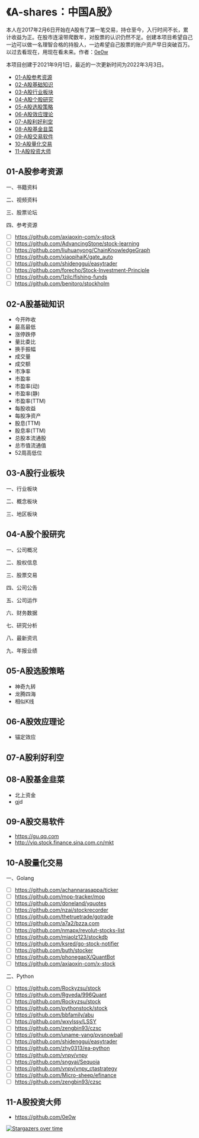 # 《A-shares：中国A股》

本人在2017年2月6日开始在A股有了第一笔交易，持仓至今，入行时间不长，累计收益为正。在股市连滚带爬数年，对股票的认识仍然不足。创建本项目希望自己一边可以做一名理智合格的持股人，一边希望自己股票的账户资产早日突破百万。以过去看现在，用现在看未来。作者：[0e0w](https://github.com/0e0w)

本项目创建于2021年9月1日，最近的一次更新时间为2022年3月3日。

- [01-A股参考资源](https://github.com/A-shares/A-shares#01-a%E8%82%A1%E5%8F%82%E8%80%83%E8%B5%84%E6%BA%90)
- [02-A股基础知识](https://github.com/A-shares/A-shares#02-a%E8%82%A1%E5%9F%BA%E7%A1%80%E7%9F%A5%E8%AF%86)
- [03-A股行业板块](https://github.com/A-shares/A-shares#03-a%E8%82%A1%E8%A1%8C%E4%B8%9A%E6%9D%BF%E5%9D%97)
- [04-A股个股研究](https://github.com/A-shares/A-shares#04-a%E8%82%A1%E4%B8%AA%E8%82%A1%E7%A0%94%E7%A9%B6)
- [05-A股选股策略](https://github.com/A-shares/A-shares#05-a%E8%82%A1%E9%80%89%E8%82%A1%E7%AD%96%E7%95%A5)
- [06-A股效应理论](https://github.com/A-shares/A-shares#06-a%E8%82%A1%E6%95%88%E5%BA%94%E7%90%86%E8%AE%BA)
- [07-A股利好利空](https://github.com/A-shares/A-shares#07-a%E8%82%A1%E5%88%A9%E5%A5%BD%E5%88%A9%E7%A9%BA)
- [08-A股基金韭菜](https://github.com/A-shares/A-shares#08-a%E8%82%A1%E5%9F%BA%E9%87%91%E9%9F%AD%E8%8F%9C)
- [09-A股交易软件](https://github.com/A-shares/A-shares#09-a%E8%82%A1%E4%BA%A4%E6%98%93%E8%BD%AF%E4%BB%B6)
- [10-A股量化交易](https://github.com/A-shares/A-shares#10-a%E8%82%A1%E9%87%8F%E5%8C%96%E4%BA%A4%E6%98%93)
- [11-A股投资大师](https://github.com/A-shares/A-shares#11-a%E8%82%A1%E6%8A%95%E8%B5%84%E5%A4%A7%E5%B8%88)

## 01-A股参考资源

一、书籍资料

二、视频资料

三、股票论坛

四、参考资源
- [ ] https://github.com/axiaoxin-com/x-stock
- [ ] https://github.com/AdvancingStone/stock-learning
- [ ] https://github.com/liuhuanyong/ChainKnowledgeGraph
- [ ] https://github.com/xiaopihaiK/gate_auto
- [ ] https://github.com/shidenggui/easytrader
- [ ] https://github.com/forecho/Stock-Investment-Principle
- [ ] https://github.com/1zilc/fishing-funds
- [ ] https://github.com/benitoro/stockholm

## 02-A股基础知识

- 今开昨收
- 最高最低
- 涨停跌停
- 量比委比
- 换手振幅
- 成交量
- 成交额
- 市净率
- 市盈率
- 市盈率(动)
- 市盈率(静)
- 市盈率(TTM)
- 每股收益
- 每股净资产
- 股息(TTM)
- 股息率(TTM)
- 总股本流通股
- 总市值流通值
- 52周高低位

## 03-A股行业板块

一、行业板块

二、概念板块

三、地区板块

## 04-A股个股研究

一、公司概况

二、股权信息

三、股票交易

四、公司公告

五、公司运作

六、财务数据

七、研究分析

八、最新资讯

九、年报业绩

## 05-A股选股策略

- 神奇九转
- 龙腾四海
- 相似K线

## 06-A股效应理论

- 锚定效应

## 07-A股利好利空

## 08-A股基金韭菜

- 北上资金
- gjd

## 09-A股交易软件

- https://gu.qq.com
- http://vip.stock.finance.sina.com.cn/mkt

## 10-A股量化交易

一、Golang
- [ ] https://github.com/achannarasappa/ticker
- [ ] https://github.com/mop-tracker/mop
- [ ] https://github.com/doneland/yquotes
- [ ] https://github.com/nzai/stockrecorder
- [ ] https://github.com/thetruetrade/gotrade
- [ ] https://github.com/a7a2/bzza.com
- [ ] https://github.com/nmapx/revolut-stocks-list
- [ ] https://github.com/miaolz123/stockdb
- [ ] https://github.com/ksred/go-stock-notifier
- [ ] https://github.com/buth/stocker
- [ ] https://github.com/phonegapX/QuantBot
- [ ] https://github.com/axiaoxin-com/x-stock

二、Python
- [ ] https://github.com/Rockyzsu/stock
- [ ] https://github.com/Rgveda/996Quant
- [ ] https://github.com/Rockyzsu/stock
- [ ] https://github.com/pythonstock/stock
- [ ] https://github.com/bbfamily/abu
- [ ] https://github.com/wxylssy/LSSY
- [ ] https://github.com/zengbin93/czsc
- [ ] https://github.com/uname-yang/pysnowball
- [ ] https://github.com/shidenggui/easytrader
- [ ] https://github.com/zhy0313/ea-python
- [ ] https://github.com/vnpy/vnpy
- [ ] https://github.com/sngyai/Sequoia
- [ ] https://github.com/vnpy/vnpy_ctastrategy
- [ ] https://github.com/Micro-sheep/efinance
- [ ] https://github.com/zengbin93/czsc

## 11-A股投资大师

- https://github.com/0e0w

[![Stargazers over time](https://starchart.cc//a-shares/a-shares.svg)](https://starchart.cc/a-shares/a-shares)